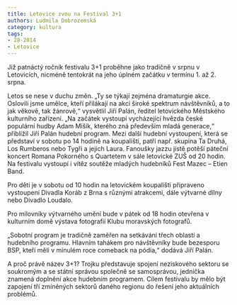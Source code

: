 ```yaml
---
title: Letovice zvou na Festival 3+1
authors: Ludmila Dobrozemská
category: kultura
tags: 
- 28-2014
- Letovice
---
```

Již patnáctý ročník festivalu 3+1 proběhne jako tradičně v srpnu v Letovicích, nicméně tentokrát  na jeho úplném začátku v termínu 1. až 2. srpna. 

Letos se nese v duchu změn. „Ty se týkají zejména dramaturgie akce. Oslovili jsme umělce, kteří přilákají na akci široké spektrum návštěvníků, a to jak věkově, tak žánrově,“ vysvětlil Jiří Palán, ředitel letovického Městského kulturního zařízení.  „Na začátek vystoupí vycházející hvězda české populární hudby Adam Mišík, kterého zná především mladá generace,“ přiblížil Jiří Palán hudební program. Mezi další hudební vystoupení, která se představí v sobotu po 14 hodině na koupališti, patří např. skupina Ta Druhá, Los Rumberos nebo Tygři a jejich Laura. Fanoušky jazzu jistě potěší páteční koncert Romana Pokorného s Quartetem v sále letovické ZUŠ od 20 hodin. Na festivalu vystoupí i vítěz soutěže mladých hudebníků Fest Mazec – Etien Band. 

Pro děti je v sobotu od 10 hodin  na letovickém koupališti připraveno vystoupení Divadla Koráb z Brna s různými atrakcemi, dále výtvarné dílny nebo Divadlo Loudalo. 

Pro milovníky výtvarného umění bude v pátek od 18 hodin otevřena v kulturním domě výstava fotografií Klubu moravských fotografů. 

„Sobotní program je tradičně zaměřen na setkávání třech oblastí a hudebního programu. Hlavním tahákem pro návštěvníky bude bezesporu BSP, kteří měli v minulém roce comeback na pódia,“ dodává Jiří Palán.

A proč právě název 3+1? Trojku představuje spojení neziskového sektoru se soukromým a se státní správou společně se samosprávou, jednička znamená doplnění akce hudebním programem. Cílem festivalu by mělo být zapojení tří zmíněných sektorů daného regionu do řešení jeho aktuálních problémů.

